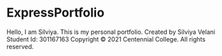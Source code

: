 # ExpressPortfolio

Hello, I am Silviya. This is my personal portfolio.
Created by Silviya Velani
Student Id: 301167163
Copyright © 2021 Centennial College. All rights reserved.
